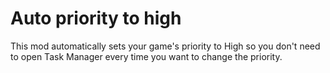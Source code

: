 # Auto priority to high

This mod automatically sets your game's priority to High so you don't need to open Task Manager every time you want to change the priority.
